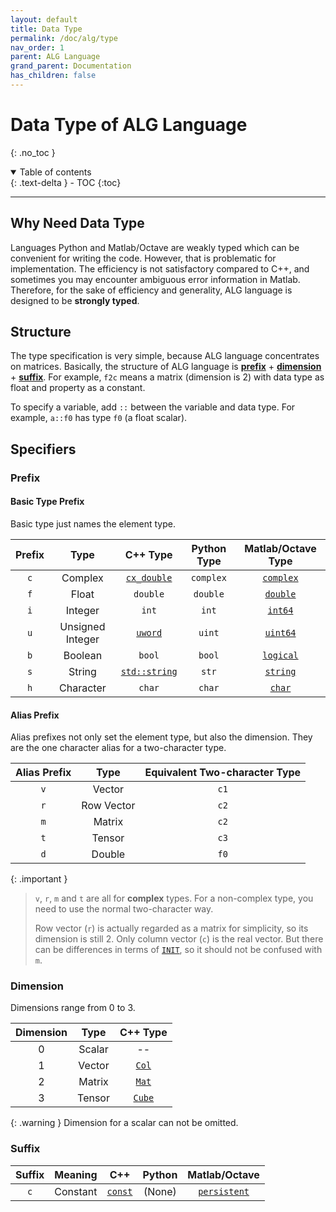 ```yaml
---
layout: default
title: Data Type
permalink: /doc/alg/type
nav_order: 1
parent: ALG Language
grand_parent: Documentation
has_children: false
---
```


# Data Type of ALG Language
{: .no_toc }

<details open markdown="block">
  <summary>
    Table of contents
  </summary>
  {: .text-delta }
- TOC
{:toc}
</details>

***

## Why Need Data Type
Languages Python and Matlab/Octave are weakly typed
which can be convenient for writing the code.
However, that is problematic for implementation.
The efficiency is not satisfactory compared to C++,
and sometimes you may encounter ambiguous error information in Matlab.
Therefore, for the sake of efficiency and generality,
ALG language is designed to be **strongly typed**.

## Structure
The type specification is very simple,
because ALG language concentrates on matrices.
Basically, the structure of ALG language is
[**prefix**](#prefix) + [**dimension**](#dimension) + [**suffix**](#suffix).
For example, `f2c` means a matrix (dimension is 2) with data type as float
and property as a constant.

To specify a variable,
add `::` between the variable and data type.
For example, `a::f0` has type `f0` (a float scalar).

## Specifiers

### Prefix

#### Basic Type Prefix

Basic type just names the element type.

| Prefix | Type | C++ Type | Python Type | Matlab/Octave Type |
| :-: | :-: | :-: | :-: | :-: |
| `c` | Complex | [`cx_double`](http://arma.sourceforge.net/docs.html#cx_double) | `complex` | [`complex`](https://www.mathworks.com/help/matlab/ref/complex.html) |
| `f` | Float | `double` | `double` | [`double`](https://www.mathworks.com/help/matlab/ref/double.html) |
| `i` | Integer | `int` | `int` | [`int64`](https://www.mathworks.com/help/matlab/ref/int64.html) |
| `u` | Unsigned Integer | [`uword`](http://arma.sourceforge.net/docs.html#uword) | `uint` | [`uint64`](https://www.mathworks.com/help/matlab/ref/uint64.html) |
| `b` | Boolean | `bool` | `bool` | [`logical`](https://www.mathworks.com/help/matlab/ref/logical.html) |
| `s` | String | [`std::string`](https://en.cppreference.com/w/cpp/string/basic_string) | `str` | [`string`](https://www.mathworks.com/help/matlab/ref/string.html) |
| `h` | Character | `char` | `char` | [`char`](https://www.mathworks.com/help/matlab/ref/char.html) |

#### Alias Prefix

Alias prefixes not only set the element type,
but also the dimension.
They are the one character alias for a two-character type.

| Alias Prefix | Type | Equivalent Two-character Type |
| :-: | :-: | :-: |
| `v` | Vector | `c1` |
| `r` | Row Vector | `c2` |
| `m` | Matrix | `c2` |
| `t` | Tensor | `c3` |
| `d` | Double | `f0` |

{: .important }
> `v`, `r`, `m` and `t` are all for **complex** types.
> For a non-complex type, you need to use the normal two-character way.
>
> Row vector (`r`) is actually regarded as a matrix for simplicity,
> so its dimension is still 2.
> Only column vector (`c`) is the real vector.
> But there can be differences in terms of [`INIT`](function#init),
> so it should not be confused with `m`.

### Dimension

Dimensions range from 0 to 3.

| Dimension | Type | C++ Type |
| :-: | :-: | :-: |
| 0 | Scalar | -- |
| 1 | Vector | [`Col`](http://arma.sourceforge.net/docs.html#Col) |
| 2 | Matrix | [`Mat`](http://arma.sourceforge.net/docs.html#Mat) |
| 3 | Tensor | [`Cube`](http://arma.sourceforge.net/docs.html#Cube) |

{: .warning }
Dimension for a scalar can not be omitted.

### Suffix

| Suffix | Meaning | C++ | Python | Matlab/Octave |
| :-: | :-: | :-: | :-: | :-: |
| `c` | Constant | [`const`](https://en.cppreference.com/w/cpp/language/cv) | (None) | [`persistent`](https://www.mathworks.com/help/matlab/ref/persistent.html) |
